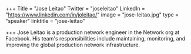 +++
Title = "Jose Leitao"
Twitter = "joseleitao"
LinkedIn = "https://www.linkedin.com/in/joleitao/"
image = "jose-leitao.jpg"
type = "speaker"
linktitle = "jose-leitao"

+++
Jose Leitao is a production network engineer in the Network org at Facebook. His team's responsibilities include maintaining, monitoring, and improving the global production network infrastructure.
